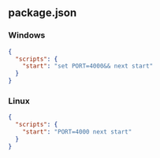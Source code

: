 ## package.json
### Windows
```json
{
  "scripts": {
    "start": "set PORT=4000&& next start"
  }
}
```
### Linux
```json
{
  "scripts": {
    "start": "PORT=4000 next start"
  }
}
```
